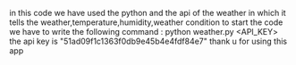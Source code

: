 in this code we have used the python and the api of the weather in which it tells the weather,temperature,humidity,weather condition 
to start the code we have to write the following command : python weather.py <API_KEY> <LOCATION>
the api key is "51ad09f1c1363f0db9e45b4e4fdf84e7"
thank u for using this app 
